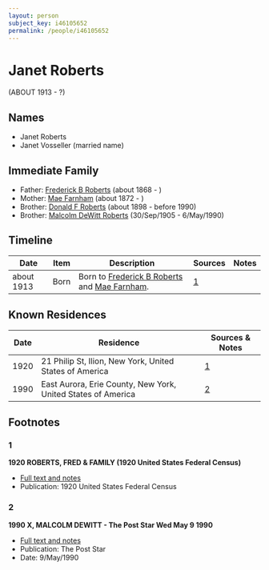 ```yaml
---
layout: person
subject_key: i46105652
permalink: /people/i46105652
---
```


# Janet Roberts
(ABOUT 1913 - ?)

## Names

* Janet Roberts
* Janet Vosseller (married name)

## Immediate Family

* Father: [Frederick B Roberts](./@36552681@-frederick-b-roberts-b1868-d.md) (about 1868 - )
* Mother: [Mae Farnham](./@53003230@-mae-farnham-b1872-d.md) (about 1872 - )
* Brother: [Donald F Roberts](./@38158777@-donald-f-roberts-b1898-d1990.md) (about 1898 - before 1990)
* Brother: [Malcolm DeWitt Roberts](./@21721539@-malcolm-dewitt-roberts-b1905-9-30-d1990-5-6.md) (30/Sep/1905 - 6/May/1990)

## Timeline

Date | Item | Description | Sources | Notes
---|---|---|---|---
about 1913 | Born | Born to [Frederick B Roberts](./@36552681@-frederick-b-roberts-b1868-d.md) and [Mae Farnham](./@53003230@-mae-farnham-b1872-d.md). | [1](#1) | 

## Known Residences

Date | Residence | Sources & Notes
---|---|---
1920 | 21 Philip St, Ilion, New York, United States of America | [1](#1)
1990 | East Aurora, Erie County, New York, United States of America | [2](#2)

## Footnotes

### 1

**1920 ROBERTS, FRED & FAMILY (1920 United States Federal Census)**

* [Full text and notes](../sources/@80358309@-1920-roberts,-fred-&-family-1920-united-states-federal-census-.md)
* Publication: 1920 United States Federal Census

### 2

**1990 X, MALCOLM DEWITT - The Post Star Wed May 9 1990**

* [Full text and notes](../sources/@93810194@-1990-roberts,-malcolm-dewitt-the-post-star-wed-may-9-1990.md)
* Publication: The Post Star
* Date: 9/May/1990

